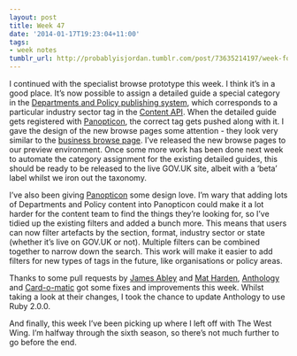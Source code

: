 ```yaml
---
layout: post
title: Week 47
date: '2014-01-17T19:23:04+11:00'
tags:
- week notes
tumblr_url: http://probablyisjordan.tumblr.com/post/73635214197/week-forty-seven
---
```

<p>I continued with the specialist browse prototype this week. I think it&rsquo;s in a good place. It&rsquo;s now possible to assign a detailed guide a special category in the <a href="https://github.com/alphagov/whitehall">Departments and Policy publishing system</a>, which corresponds to a particular industry sector tag in the <a href="https://github.com/alphagov/govuk_content_api">Content API</a>. When the detailed guide gets registered with <a href="https://github.com/alphagov/panopticon">Panopticon</a>, the correct tag gets pushed along with it.  I gave the design of the new browse pages some attention - they look very similar to the <a href="https://www.gov.uk/business">business browse page</a>. I&rsquo;ve released the new browse pages to our preview environment. Once some more work has been done next week to automate the category assignment for the existing detailed guides, this should be ready to be released to the live GOV.UK site, albeit with a &lsquo;beta&rsquo; label whilst we iron out the taxonomy.</p>

<p>I&rsquo;ve also been giving <a href="https://github.com/alphagov/panopticon">Panopticon</a> some design love. I&rsquo;m wary that adding lots of Departments and Policy content into Panopticon could make it a lot harder for the content team to find the things they&rsquo;re looking for, so I&rsquo;ve tidied up the existing filters and added a bunch more. This means that users can now filter artefacts by the section, format, industry sector or state (whether it&rsquo;s live on GOV.UK or not). Multiple filters can be combined together to narrow down the search. This work will make it easier to add filters for new types of tags in the future, like organisations or policy areas.</p>

<p>Thanks to some pull requests by <a href="https://github.com/jabley">James Abley</a> and <a href="https://github.com/matharden">Mat Harden</a>, <a href="https://github.com/jordanhatch/anthology">Anthology</a> and <a href="https://github.com/jordanhatch/card-o-matic">Card-o-matic</a> got some fixes and improvements this week. Whilst taking a look at their changes, I took the chance to update Anthology to use Ruby 2.0.0.</p>

<p>And finally, this week I&rsquo;ve been picking up where I left off with The West Wing. I&rsquo;m halfway through the sixth season, so there&rsquo;s not much further to go before the end.</p>
